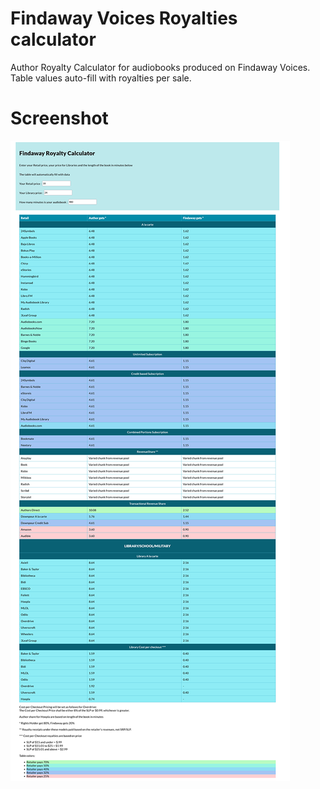 # Findaway Voices Royalties calculator

Author Royalty Calculator for audiobooks produced on Findaway Voices.
Table values auto-fill with royalties per sale.

# Screenshot 

![screenshot](screenshot.png)
